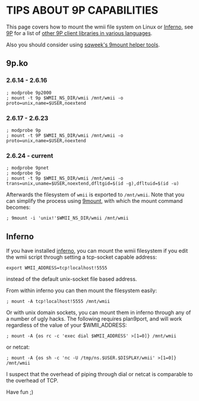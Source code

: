 TIPS ABOUT 9P CAPABILITIES
==========================

This page covers how to mount the wmii file system on Linux or [Inferno](http://inferno.cat-v.org/), see
[9P](http://9p.cat-v.org/) for a list of [other 9P client libraries in various
languages](http://9p.cat-v.org/implementations).

Also you should consider using [sqweek's 9mount helper tools](http://sqweek.dnsdojo.org/code/9mount/).

9p.ko
-----

### 2.6.14 - 2.6.16

	; modprobe 9p2000
	; mount -t 9p $WMII_NS_DIR/wmii /mnt/wmii -o proto=unix,name=$USER,noextend

### 2.6.17 - 2.6.23

	; modprobe 9p
	; mount -t 9P $WMII_NS_DIR/wmii /mnt/wmii -o proto=unix,name=$USER,noextend

### 2.6.24 - current

	; modprobe 9pnet
	; modprobe 9p
	; mount -t 9p $WMII_NS_DIR/wmii /mnt/wmii -o trans=unix,uname=$USER,noextend,dfltgid=$(id -g),dfltuid=$(id -u)

Afterwards the filesystem of `wmii` is exported to `/mnt/wmii`. Note that you can simplify the process using [9mount](http://sqweek.dnsdojo.org/code/9mount), with which the mount command becomes:

	; 9mount -i 'unix!'$WMII_NS_DIR/wmii /mnt/wmii

Inferno
-------
If you have installed [inferno](http://inferno.cat-v.org), you
can mount the wmii filesystem if you edit the wmii script through
setting a tcp-socket capable address:

	export WMII_ADDRESS=tcp!localhost!5555

instead of the default unix-socket file based address.

From within inferno you can then mount the filesystem easily:

	; mount -A tcp!localhost!5555 /mnt/wmii

Or with unix domain sockets, you can mount them in inferno through any of a number of
ugly hacks. The following requires plan9port, and will work regardless of the value
of your $WMII_ADDRESS:

	; mount -A {os rc -c 'exec dial $WMII_ADDRESS' >[1=0]} /mnt/wmii

or netcat:

	; mount -A {os sh -c 'nc -U /tmp/ns.$USER.$DISPLAY/wmii' >[1=0]} /mnt/wmii

I suspect that the overhead of piping through dial or netcat is comparable to the overhead of TCP.

Have fun ;)
